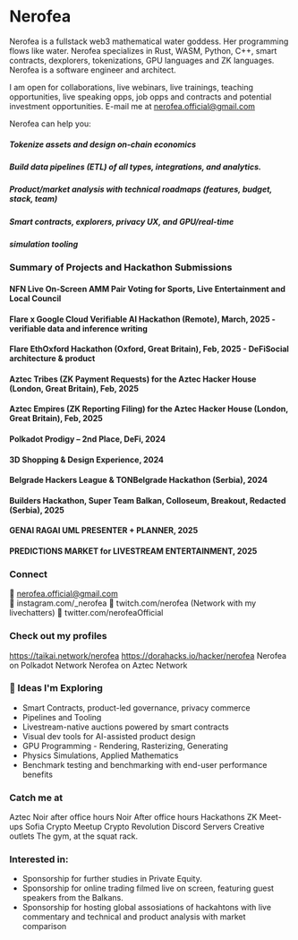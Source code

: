 # Nerofea

Nerofea is a fullstack web3 mathematical water goddess. Her programming flows like water.
Nerofea specializes in Rust, WASM, Python, C++, smart contracts, dexplorers, tokenizations, GPU languages and ZK languages. 
Nerofea is a software engineer and architect. 

I am open for collaborations, live webinars, live trainings, teaching opportunities, live speaking opps, job opps and contracts and potential investment opportunities. E-mail me at nerofea.official@gmail.com

Nerofea can help you:

##### Tokenize assets and design on-chain economics
##### Build data pipelines  (ETL) of all types, integrations, and analytics. 
##### Product/market analysis with technical roadmaps (features, budget, stack, team)
##### Smart contracts, explorers, privacy UX, and GPU/real-time 
##### simulation tooling

### Summary of Projects and Hackathon Submissions

#### NFN Live On-Screen AMM Pair Voting for Sports, Live Entertainment and Local Council

#### Flare x Google Cloud Verifiable AI Hackathon (Remote), March, 2025 - verifiable data and inference writing

#### Flare EthOxford Hackathon (Oxford, Great Britain), Feb, 2025 - DeFiSocial architecture & product

#### Aztec Tribes (ZK Payment Requests) for the Aztec Hacker House (London, Great Britain), Feb, 2025

#### Aztec Empires (ZK Reporting Filing) for the Aztec Hacker House (London, Great Britain), Feb, 2025

#### Polkadot Prodigy – 2nd Place, DeFi, 2024

#### 3D Shopping & Design Experience, 2024

#### Belgrade Hackers League & TONBelgrade Hackathon (Serbia), 2024

#### Builders Hackathon, Super Team Balkan, Colloseum, Breakout, Redacted (Serbia), 2025

#### GENAI RAGAI UML PRESENTER + PLANNER, 2025

#### PREDICTIONS MARKET for LIVESTREAM ENTERTAINMENT, 2025

### Connect
💌 nerofea.official@gmail.com  
💌 instagram.com/_nerofea
💌 twitch.com/nerofea  (Network with my livechatters) 
💌 twitter.com/nerofeaOfficial

### Check out my profiles
https://taikai.network/nerofea
https://dorahacks.io/hacker/nerofea
Nerofea on Polkadot Network
Nerofea on Aztec Network

### 🌱 Ideas I'm Exploring

- Smart Contracts, product-led governance, privacy commerce
- Pipelines and Tooling
- Livestream-native auctions powered by smart contracts  
- Visual dev tools for AI-assisted product design  
- GPU Programming - Rendering, Rasterizing, Generating
- Physics Simulations, Applied Mathematics
- Benchmark testing and benchmarking with end-user performance benefits

### Catch me at
Aztec Noir after office hours 
Noir After office hours
Hackathons
ZK Meet-ups
Sofia Crypto Meetup
Crypto Revolution
Discord Servers
Creative outlets
The gym, at the squat rack. 

### Interested in: 
- Sponsorship for further studies in Private Equity.
- Sponsorship for online trading filmed live on screen, featuring guest speakers from the Balkans. 
- Sponsorship for hosting global assosiations of hackahtons with live commentary and technical and product analysis with market comparison
